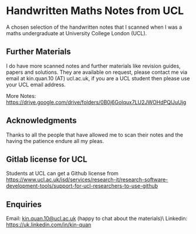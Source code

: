# Handwritten Maths Notes from UCL

A chosen selection of the handwritten notes that I scanned when I was a maths undergraduate at University College London (UCL).

## Further Materials

I do have more scanned notes and further materials like revision guides, papers and solutions. They are available on request, please contact me via email at kin.quan.10 (AT) ucl.ac.uk, if you are a UCL student then please use your UCL email address.

More Notes: https://drive.google.com/drive/folders/0B0j6Golqux7LU2JWOHdPQlJuUjg 

## Acknowledgments

Thanks to all the people that have allowed me to scan their notes and the having the patience endure all my pleas.

## Gitlab license for UCL

Students at UCL can get a Github license from https://www.ucl.ac.uk/isd/services/research-it/research-software-development-tools/support-for-ucl-researchers-to-use-github 

## Enquiries
Email: kin.quan.10@ucl.ac.uk (happy to chat about the materials)\\
Linkedin: https://uk.linkedin.com/in/kin-quan
